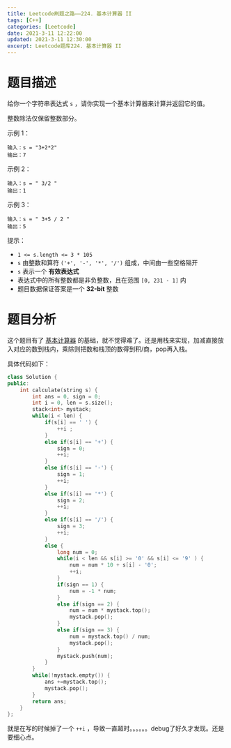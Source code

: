 ```yaml
---
title: Leetcode刷题之路——224. 基本计算器 II
tags: [C++]
categories: [Leetcode]
date: 2021-3-11 12:22:00
updated: 2021-3-11 12:30:00
excerpt: Leetcode题库224. 基本计算器 II
---
```


# 题目描述

给你一个字符串表达式 ``s`` ，请你实现一个基本计算器来计算并返回它的值。

整数除法仅保留整数部分。

 

示例 1：

```
输入：s = "3+2*2"
输出：7
```

示例 2：

```
输入：s = " 3/2 "
输出：1
```

示例 3：

```
输入：s = " 3+5 / 2 "
输出：5
```


提示：

*  ``1 <= s.length <= 3 * 105``
*  ``s`` 由整数和算符 ``('+', '-', '*', '/')`` 组成，中间由一些空格隔开
*  ``s`` 表示一个 **有效表达式** 
* 表达式中的所有整数都是非负整数，且在范围 ``[0, 231 - 1]`` 内
* 题目数据保证答案是一个 **32-bit** 整数

# 题目分析

这个题目有了 [基本计算器](https://alex-lu-hub.github.io/2021/03/10/Leetcode%E5%88%B7%E9%A2%98%E4%B9%8B%E8%B7%AF%E2%80%94%E2%80%94224.%E5%9F%BA%E6%9C%AC%E8%AE%A1%E7%AE%97%E5%99%A8/) 的基础，就不觉得难了。还是用栈来实现，加减直接放入对应的数到栈内，乘除则把数和栈顶的数得到积/商，pop再入栈。

具体代码如下：

```C++
class Solution {
public:
    int calculate(string s) {
        int ans = 0, sign = 0;
        int i = 0, len = s.size();
        stack<int> mystack;
        while(i < len) {
            if(s[i] == ' ') {
                ++i ;
            }
            else if(s[i] == '+') {
                sign = 0; 
                ++i;
            }
            else if(s[i] == '-') {
                sign = 1;
                ++i;
            }
            else if(s[i] == '*') {
                sign = 2;
                ++i;
            }
            else if(s[i] == '/') {
                sign = 3;
                ++i;
            }
            else {
                long num = 0;
                while(i < len && s[i] >= '0' && s[i] <= '9' ) {
                    num = num * 10 + s[i] - '0';
                    ++i;
                }
                if(sign == 1) {
                    num = -1 * num;
                }
                else if(sign == 2) {
                    num = num * mystack.top();
                    mystack.pop();
                }
                else if(sign == 3) {
                    num = mystack.top() / num;
                    mystack.pop();
                }
                mystack.push(num);
            }
        }
        while(!mystack.empty()) {
            ans +=mystack.top();
            mystack.pop();
        }
        return ans;
    }
};
```

就是在写的时候掉了一个 ``++i`` ，导致一直超时。。。。。。debug了好久才发现。还是要细心点。